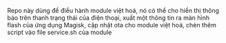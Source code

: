 Repo này dùng để điều hành module việt hoá, nó có thể cho hiển thị thông báo trên thanh trạng thái của điện thoại, xuất một thông tin ra màn hình flash của ứng dụng Magisk, cập nhật ota cho module việt hoá, chèn thêm script vào file service.sh của module 
